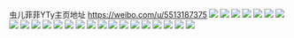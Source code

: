 虫儿菲菲YTy主页地址 https://weibo.com/u/5513187375 
![](https://wx4.sinaimg.cn/mw2000/00616LT1gy1h796fozzuej30u0140gu9.jpg) 
![](https://wx4.sinaimg.cn/mw2000/00616LT1gy1h796fqa7waj30u0140gt8.jpg) 
![](https://wx4.sinaimg.cn/mw2000/00616LT1gy1h796fravbtj30u0140q50.jpg) 
![](https://wx4.sinaimg.cn/mw2000/00616LT1gy1h796fncpslj30u01407cs.jpg) 
![](https://wx4.sinaimg.cn/mw2000/00616LT1gy1h78g41gpikj30u011iqap.jpg) 
![](https://wx4.sinaimg.cn/mw2000/00616LT1gy1h78g42atsdj30u011idms.jpg) 
![](https://wx4.sinaimg.cn/mw2000/00616LT1gy1h78g437v1tj30u011ik07.jpg) 
![](https://wx4.sinaimg.cn/mw2000/00616LT1gy1h78g406l5jj30u011itcd.jpg) 
![](https://wx4.sinaimg.cn/mw2000/00616LT1gy1h78g442dqvj30u011iwmu.jpg) 
![](https://wx4.sinaimg.cn/mw2000/00616LT1gy1h76ugha9pcj30u013zwfm.jpg) 
![](https://wx4.sinaimg.cn/mw2000/00616LT1gy1h76ugg1kd5j30u013zab4.jpg) 
![](https://wx4.sinaimg.cn/mw2000/00616LT1gy1h76ugihzg0j30u013z0vt.jpg) 
![](https://wx4.sinaimg.cn/mw2000/00616LT1gy1h75oe0xtbnj30zj1bdax1.jpg) 
![](https://wx4.sinaimg.cn/mw2000/00616LT1gy1h75oe2iurcj31bd0vknfz.jpg) 
![](https://wx4.sinaimg.cn/mw2000/00616LT1gy1h75odzdq9vj31bd0vkqhl.jpg) 
![](https://wx4.sinaimg.cn/mw2000/00616LT1gy1h75oe3rv1bj31bd0vkni3.jpg) 
![](https://wx4.sinaimg.cn/mw2000/00616LT1gy1h75oe5a3fvj30zj1bddzi.jpg) 
![](https://wx4.sinaimg.cn/mw2000/00616LT1gy1h75oe6hpsuj31bd0vk18q.jpg) 
![](https://wx4.sinaimg.cn/mw2000/00616LT1gy1h75oe7lltjj31bd0vkwts.jpg) 
![](https://wx4.sinaimg.cn/mw2000/00616LT1gy1h75oe8huprj31bd0vkk7l.jpg) 
![](https://wx4.sinaimg.cn/mw2000/00616LT1gy1h75oe9k98yj31bd0vktne.jpg) 
![](https://wx4.sinaimg.cn/mw2000/00616LT1gy1h750vt5bswj30u0140n4g.jpg) 
![](https://wx4.sinaimg.cn/mw2000/00616LT1gy1h750vu5798j30u0140tgy.jpg) 
![](https://wx4.sinaimg.cn/mw2000/00616LT1gy1h750vs45kyj30sx12kwl0.jpg) 
